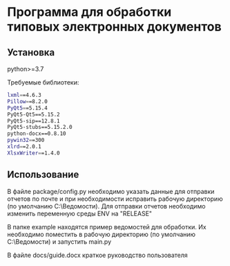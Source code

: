 # Программа для обработки типовых электронных документов

## Установка

python>=3.7

Требуемые библиотеки:
```bash
lxml==4.6.3
Pillow==8.2.0
PyQt5==5.15.4
PyQt5-Qt5==5.15.2
PyQt5-sip==12.8.1
PyQt5-stubs==5.15.2.0
python-docx==0.8.10
pywin32==300
xlrd==2.0.1
XlsxWriter==1.4.0
```
## Использование

В файле package/config.py необходимо указать данные для отправки отчетов по почте и при необходимости исправить рабочую директорию (по умолчанию C:\Ведомости).
Для отправки отчетов необходимо изменить переменную среды ENV на "RELEASE"

В папке example находятся пример ведомостей для обработки.
Их необходимо поместить в рабочую директорию (по умолчанию C:\Ведомости) и запустить main.py

В файле docs/guide.docx краткое руководство пользователя
